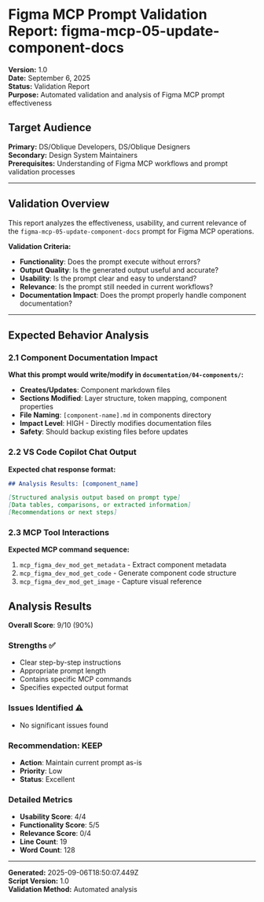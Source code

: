 # Figma MCP Prompt Validation Report: figma-mcp-05-update-component-docs

**Version:** 1.0  
**Date:** September 6, 2025  
**Status:** Validation Report  
**Purpose:** Automated validation and analysis of Figma MCP prompt effectiveness

## **Target Audience**
**Primary:** DS/Oblique Developers, DS/Oblique Designers  
**Secondary:** Design System Maintainers  
**Prerequisites:** Understanding of Figma MCP workflows and prompt validation processes

---

## Validation Overview

This report analyzes the effectiveness, usability, and current relevance of the `figma-mcp-05-update-component-docs` prompt for Figma MCP operations.

**Validation Criteria:**
- **Functionality**: Does the prompt execute without errors?
- **Output Quality**: Is the generated output useful and accurate?
- **Usability**: Is the prompt clear and easy to understand?
- **Relevance**: Is the prompt still needed in current workflows?
- **Documentation Impact**: Does the prompt properly handle component documentation?

---

## Expected Behavior Analysis

### 2.1 Component Documentation Impact
**What this prompt would write/modify in `documentation/04-components/`:**

- **Creates/Updates**: Component markdown files
- **Sections Modified**: Layer structure, token mapping, component properties
- **File Naming**: `[component-name].md` in components directory
- **Impact Level**: HIGH - Directly modifies documentation files
- **Safety**: Should backup existing files before updates

### 2.2 VS Code Copilot Chat Output
**Expected chat response format:**

```markdown
## Analysis Results: [component_name]

[Structured analysis output based on prompt type]
[Data tables, comparisons, or extracted information]
[Recommendations or next steps]
```

### 2.3 MCP Tool Interactions
**Expected MCP command sequence:**

1. `mcp_figma_dev_mod_get_metadata` - Extract component metadata
2. `mcp_figma_dev_mod_get_code` - Generate component code structure
3. `mcp_figma_dev_mod_get_image` - Capture visual reference

## Analysis Results

**Overall Score**: 9/10 (90%)

### Strengths ✅
- Clear step-by-step instructions
- Appropriate prompt length
- Contains specific MCP commands
- Specifies expected output format

### Issues Identified ⚠️
- No significant issues found

### Recommendation: KEEP
- **Action**: Maintain current prompt as-is
- **Priority**: Low
- **Status**: Excellent

### Detailed Metrics
- **Usability Score**: 4/4
- **Functionality Score**: 5/5  
- **Relevance Score**: 0/4
- **Line Count**: 19
- **Word Count**: 128


---

**Generated:** 2025-09-06T18:50:07.449Z  
**Script Version:** 1.0  
**Validation Method:** Automated analysis